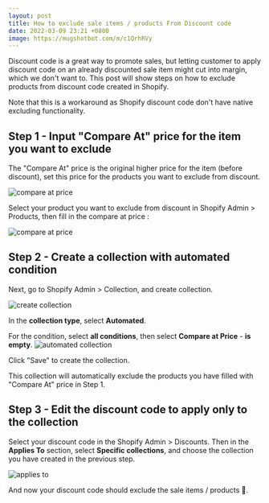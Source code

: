 ```yaml
---
layout: post
title: How to exclude sale items / products From Discount code
date: 2022-03-09 23:21 +0800
image: https://mugshotbot.com/m/c1QrhRVy
---
```



Discount code is a great way to promote sales, but letting customer to apply discount code on an already discounted sale item might cut into margin, which we don't want to. This post will show steps on how to exclude products from discount code created in Shopify.

Note that this is a workaround as Shopify discount code don't have native excluding functionality.


## Step 1 - Input "Compare At" price for the item you want to exclude

The "Compare At" price is the original higher price for the item (before discount), set this price for the products you want to exclude from discount.

![compare at price](https://yagisoftware.s3.amazonaws.com/13-how-to-exclude-products-from-discount-code/compare_at_price.png)

Select your product you want to exclude from discount in Shopify Admin > Products, then fill in the compare at price :

![compare at price](https://img.yagisoftware.com/13-how-to-exclude-products-from-discount-code/compare_at_price_2.png)

## Step 2 - Create a collection with automated condition

Next, go to Shopify Admin > Collection, and create collection.

![create collection](https://img.yagisoftware.com/13-how-to-exclude-products-from-discount-code/create_collection.png)

In the **collection type**, select **Automated**.   

For the condition, select **all conditions**, then select **Compare at Price** - **is empty**.
![automated collection](https://img.yagisoftware.com/13-how-to-exclude-products-from-discount-code/automated_collection.png)

Click "Save" to create the collection.

This collection will automatically exclude the products you have filled with "Compare At" price in Step 1.

## Step 3 - Edit the discount code to apply only to the collection

Select your discount code in the Shopify Admin > Discounts. Then in the **Applies To** section, select **Specific collections**, and choose the collection you have created in the previous step.

![applies to](https://img.yagisoftware.com/13-how-to-exclude-products-from-discount-code/applies.png)


And now your discount code should exclude the sale items / products 🙌.

<script async data-uid="3f46096ca1" src="https://yagisoft.ck.page/3f46096ca1/index.js"></script>